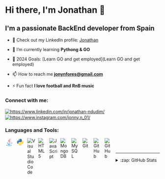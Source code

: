 # Hi there, I'm Jonathan 👋 


## I'm a passionate BackEnd developer from Spain

- 🔭 Check out my LinkedIn profile: [Jonathan](https://www.linkedin.com/in/jonathan-ndudim/)

- 🌱 I’m currently learning **Pythong & GO**

- 🥅 2024 Goals: [Learn GO and get employed](Learn GO and get employed)

- 📫 How to reach me **jonynfores@gmail.com**

- ⚡ Fun fact **I love football and RnB music**

### Connect with me:

<p align="left">
<a href="https://linkedin.com/in/https://www.linkedin.com/in/jonathan-ndudim/" target="blank"><img align="center" src="https://raw.githubusercontent.com/rahuldkjain/github-profile-readme-generator/master/src/images/icons/Social/linked-in-alt.svg" alt="https://www.linkedin.com/in/jonathan-ndudim/" height="30" width="40" /></a>
&nbsp;&nbsp;
<a href="https://instagram.com/https://www.instagram.com/jonny.n_01/" target="blank"><img align="center" src="https://raw.githubusercontent.com/rahuldkjain/github-profile-readme-generator/master/src/images/icons/Social/instagram.svg" alt="https://www.instagram.com/jonny.n_01/" height="30" width="40" /></a>
</p>

### Languages and Tools:

<img align="left" alt="Java" width="26px" src="https://raw.githubusercontent.com/devicons/devicon/master/icons/java/java-original.svg" style="padding-right:10px;" />
<img align="left" alt="Python" width="26px" src="https://raw.githubusercontent.com/devicons/devicon/master/icons/python/python-original.svg" style="padding-right:10px;" />
<img align="left" alt="Visual Studio Code" width="26px" src="https://cdn.jsdelivr.net/gh/devicons/devicon/icons/vscode/vscode-original.svg" style="padding-right:10px;" />
<img align="left" alt="HTML5" width="26px" src="https://cdn.jsdelivr.net/gh/devicons/devicon/icons/html5/html5-original.svg" style="padding-right:10px;" />
<img align="left" alt="JavaScript" width="26px" src="https://cdn.jsdelivr.net/gh/devicons/devicon/icons/javascript/javascript-original.svg" style="padding-right:10px;" />
<img align="left" alt="MongoDB" width="26px" src="https://cdn.jsdelivr.net/gh/devicons/devicon/icons/mongodb/mongodb-original.svg" style="padding-right:10px;" />
<img align="left" alt="MySQL" width="26px" src="https://cdn.jsdelivr.net/gh/devicons/devicon/icons/mysql/mysql-original.svg" style="padding-right:10px;" />
<img align="left" alt="Git" width="26px" src="https://cdn.jsdelivr.net/gh/devicons/devicon/icons/git/git-original.svg" style="padding-right:10px;" />
<img align="left" alt="GitHub" width="26px" src="https://user-images.githubusercontent.com/3369400/139447912-e0f43f33-6d9f-45f8-be46-2df5bbc91289.png" style="padding-right:10px;" />
<img align="left" alt="GitHub" width="26px" src="https://user-images.githubusercontent.com/3369400/139448065-39a229ba-4b06-434b-bc67-616e2ed80c8f.png" style="padding-right:10px;" />

<br />
<br />

---

</details>

<details>
  <summary>:zap: GitHub Stats</summary>

  <img align="left" alt="Jonathan's GitHub Stats" src="https://github-readme-stats-jonathans-projects-a3435883.vercel.app/api?username=JonyNF&show_icons=true&hide_border=false&title_color=ff652f&icon_color=FFE400&bg_color=09131B&text_color=ffffff&border_color=0c1a25" />

</details>


[email]: jonynfores@gmail.com
[instagram]: https://www.instagram.com/jonny.n_01/
[linkedin]: https://www.linkedin.com/in/jonathan-ndudim/